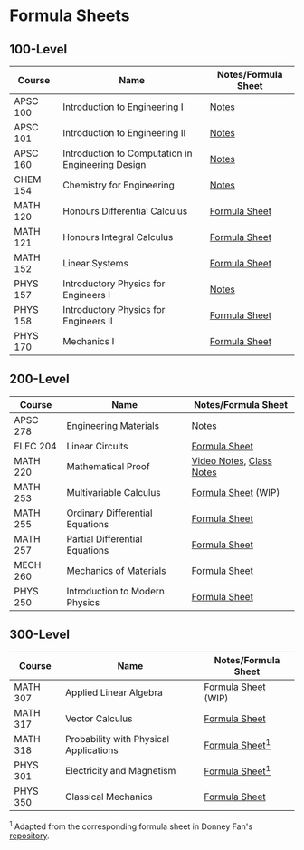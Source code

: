 # Formula Sheets

## 100-Level

| Course | Name | Notes/Formula Sheet |
| ------ | ---- | ------------------- |
| APSC 100 | Introduction to Engineering I | [Notes](https://docs.google.com/viewer?url=https://github.com/raymond212/formula-sheets/raw/main/APSC%20100%20-%20Introduction%20to%20Engineering%20I/apsc_100_notes.pdf) |
| APSC 101 | Introduction to Engineering II | [Notes](https://docs.google.com/viewer?url=https://github.com/raymond212/formula-sheets/raw/main/APSC%20101%20-%20Introduction%20to%20Engineering%20II/apsc_101_notes.pdf) |
| APSC 160 | Introduction to Computation in Engineering Design | [Notes](https://github.com/raymond212/formula-sheets/blob/main/APSC%20160%20-%20Introduction%20to%20Computation%20in%20Engineering%20Design/apsc_160_notes.md) |
| CHEM 154 | Chemistry for Engineering | [Notes](https://docs.google.com/viewer?url=https://github.com/raymond212/formula-sheets/raw/main/CHEM%20154%20-%20Chemistry%20for%20Engineering/chem_154_notes.pdf) |
| MATH 120 | Honours Differential Calculus | [Formula Sheet](https://docs.google.com/viewer?url=https://github.com/raymond212/formula-sheets/raw/main/MATH%20120%20-%20Honours%20Differential%20Calculus/math_120_formula_sheet.pdf) |
| MATH 121 | Honours Integral Calculus | [Formula Sheet](https://docs.google.com/viewer?url=https://github.com/raymond212/formula-sheets/raw/main/MATH%20121%20-%20Honours%20Integral%20Calculus/math_121_formula_sheet.pdf) |
| MATH 152 | Linear Systems | [Formula Sheet](https://docs.google.com/viewer?url=https://github.com/raymond212/formula-sheets/raw/main/MATH%20152%20-%20Linear%20Systems/math_152_formula_sheet.pdf) |
| PHYS 157 | Introductory Physics for Engineers I | [Notes](https://docs.google.com/viewer?url=https://github.com/raymond212/formula-sheets/raw/main/PHYS%20157%20-%20Introductory%20Physics%20for%20Engineers%20I/phys_157_notes.pdf) |
| PHYS 158 | Introductory Physics for Engineers II | [Formula Sheet](https://docs.google.com/viewer?url=https://github.com/raymond212/formula-sheets/raw/main/PHYS%20158%20-%20Introductory%20Physics%20for%20Engineers%20II/phys_158_formula_sheet.pdf) |
| PHYS 170 | Mechanics I | [Formula Sheet](https://docs.google.com/viewer?url=https://github.com/raymond212/formula-sheets/raw/main/PHYS%20170%20-%20Mechanics%20I/phys_170_formula_sheet.pdf) |

## 200-Level

| Course | Name | Notes/Formula Sheet |
| ------ | ---- | ------------------- |
| APSC 278 | Engineering Materials | [Notes](https://docs.google.com/viewer?url=https://github.com/raymond212/formula-sheets/raw/main/APSC%20278%20-%20Engineering%20Materials/apsc_278_notes.pdf) |
| ELEC 204 | Linear Circuits | [Formula Sheet](https://docs.google.com/viewer?url=https://github.com/raymond212/formula-sheets/raw/main/ELEC%20204%20-%20Linear%20Circuits/elec_204_formula_sheet.pdf) |
| MATH 220 | Mathematical Proof | [Video Notes](https://docs.google.com/viewer?url=https://github.com/raymond212/formula-sheets/raw/main/MATH%20220%20-%20Mathematical%20Proof/math_220_video_notes.pdf), [Class Notes](https://docs.google.com/viewer?url=https://github.com/raymond212/formula-sheets/raw/main/MATH%20220%20-%20Mathematical%20Proof/math_220_class_notes.pdf) |
| MATH 253 | Multivariable Calculus | [Formula Sheet](https://docs.google.com/viewer?url=https://github.com/raymond212/formula-sheets/raw/main/MATH%20253%20-%20Multivariable%20Calculus/math_253_formula_sheet.pdf) (WIP) |
| MATH 255 | Ordinary Differential Equations | [Formula Sheet](https://docs.google.com/viewer?url=https://github.com/raymond212/formula-sheets/raw/main/MATH%20255%20-%20Ordinary%20Differential%20Equations/math_255_formula_sheet.pdf) |
| MATH 257 | Partial Differential Equations | [Formula Sheet](https://docs.google.com/viewer?url=https://github.com/raymond212/formula-sheets/raw/main/MATH%20257%20-%20Partial%20Differential%20Equations/math_257_formula_sheet.pdf) |
| MECH 260 | Mechanics of Materials | [Formula Sheet](https://docs.google.com/viewer?url=https://github.com/raymond212/formula-sheets/raw/main/MECH%20260%20-%20Mechanics%20of%20Materials/mech_260_formula_sheet.pdf) |
| PHYS 250 | Introduction to Modern Physics | [Formula Sheet](https://docs.google.com/viewer?url=https://github.com/raymond212/formula-sheets/raw/main/PHYS%20250%20-%20Introduction%20to%20Modern%20Physics/phys_250_formula_sheet.pdf) |

## 300-Level

| Course | Name | Notes/Formula Sheet |
| ------ | ---- | ------------------- |
| MATH 307 | Applied Linear Algebra | [Formula Sheet](https://docs.google.com/viewer?url=https://github.com/raymond212/formula-sheets/raw/main/MATH%20307%20-%20Applied%20Linear%20Algebra/math_307_formula_sheet.pdf) (WIP) |
| MATH 317 | Vector Calculus | [Formula Sheet](https://docs.google.com/viewer?url=https://github.com/raymond212/formula-sheets/raw/main/MATH%20317%20-%20Vector%20Calculus/math_317_formula_sheet.pdf) |
| MATH 318 | Probability with Physical Applications| [Formula Sheet<sup>1</sup>](https://docs.google.com/viewer?url=https://github.com/raymond212/formula-sheets/raw/main/MATH%20318%20-%20Probability%20with%20Physical%20Applications/math_318_formula_sheet.pdf) |
| PHYS 301 | Electricity and Magnetism | [Formula Sheet<sup>1</sup>](https://docs.google.com/viewer?url=https://github.com/raymond212/formula-sheets/raw/main/PHYS%20301%20-%20Electricity%20and%20Magnetism/phys_301_formula_sheet.pdf) |
| PHYS 350 | Classical Mechanics | [Formula Sheet](https://docs.google.com/viewer?url=https://github.com/raymond212/formula-sheets/raw/main/PHYS%20350%20-%20Classical%20Mechanics/phys_350_formula_sheet.pdf) |

<sup>1</sup> Adapted from the corresponding formula sheet in Donney Fan's [repository](https://github.com/DonneyF/formula-sheets/tree/master).